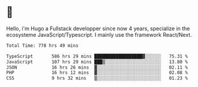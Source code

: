 # 👋 

Hello, i'm Hugo a Fullstack developper since now 4 years, specialize in the ecosysteme JavaScript/Typescript. I mainly use the framework React/Next.

<!--START_SECTION:waka-->

```txt
Total Time: 778 hrs 49 mins

TypeScript       586 hrs 29 mins ██████████████████▓░░░░░░   75.31 %
JavaScript       107 hrs 29 mins ███▒░░░░░░░░░░░░░░░░░░░░░   13.80 %
JSON             16 hrs 26 mins  ▓░░░░░░░░░░░░░░░░░░░░░░░░   02.11 %
PHP              16 hrs 12 mins  ▓░░░░░░░░░░░░░░░░░░░░░░░░   02.08 %
CSS              9 hrs 32 mins   ▒░░░░░░░░░░░░░░░░░░░░░░░░   01.23 %
```

<!--END_SECTION:waka-->

